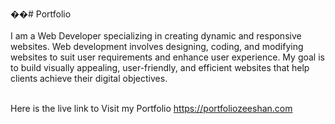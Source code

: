 ��#   P o r t f o l i o <br>
 
<br>I am a Web Developer specializing in creating dynamic and responsive websites. Web development involves designing, coding, and modifying websites to suit user requirements and enhance user experience. My goal is to build visually appealing, user-friendly, and efficient websites that help clients achieve their digital objectives.<br>

<br>Here is the live link to Visit my Portfolio https://portfoliozeeshan.com
